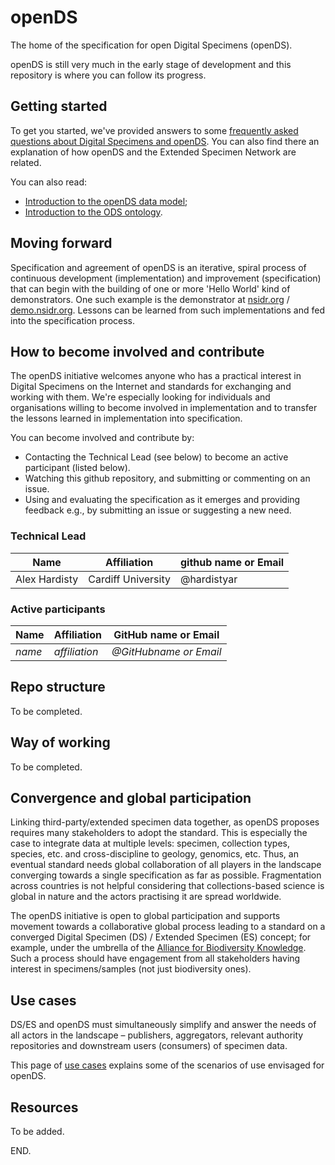 # openDS
The home of the specification for open Digital Specimens (openDS).

openDS is still very much in the early stage of development and this repository is where you can follow its progress.

## Getting started

To get you started, we've provided answers to some [frequently asked questions about Digital Specimens and openDS](faq\faq.md). You can also find there an explanation of how openDS and the Extended Specimen Network are related.

You can also read:
- [Introduction to the openDS data model](/data-model/data-model-intro.md);
- [Introduction to the ODS ontology](/ods-ontology/ods-ont-intro.md).

## Moving forward

Specification and agreement of openDS is an iterative, spiral process of continuous development (implementation) and improvement (specification) that can begin with the building of one or more 'Hello World' kind of demonstrators. One such example is the demonstrator at [nsidr.org](https://nsidr.org/) / [demo.nsidr.org](https://demo.nsidr.org/). Lessons can be learned from such implementations and fed into the specification process.

## How to become involved and contribute
The openDS initiative welcomes anyone who has a practical interest in Digital Specimens on the Internet and standards for exchanging and working with them. We're especially looking for individuals and organisations willing to become involved in implementation and to transfer the lessons learned in implementation into specification.

You can become involved and contribute by:

- Contacting the Technical Lead (see below) to become an active participant (listed below).
- Watching this github repository, and submitting or commenting on an issue.
- Using and evaluating the specification as it emerges and providing feedback e.g., by submitting an issue or suggesting a new need.

### Technical Lead

| Name | Affiliation | github name or Email |
| --- | --- | --- |
| Alex Hardisty | Cardiff University | @hardistyar |  

### Active participants

| Name | Affiliation | GitHub name or Email |  
| --- | --- | --- |  
| *name* | *affiliation* | *@GitHubname or Email* |  

## Repo structure

To be completed.

## Way of working

To be completed.

## Convergence and global participation

Linking third-party/extended specimen data together, as openDS proposes requires many stakeholders to adopt the standard. This is especially the case to integrate data at multiple levels: specimen, collection types, species, etc. and cross-discipline to geology, genomics, etc. Thus, an eventual standard needs global collaboration of all players in the landscape converging towards a single specification as far as possible. Fragmentation across countries is not helpful considering that collections-based science is global in nature and the actors practising it are spread worldwide.

The openDS initiative is open to global participation and supports movement towards a collaborative global process leading to a standard on a converged Digital Specimen (DS) / Extended Specimen (ES) concept; for example, under the umbrella of the [Alliance for Biodiversity Knowledge](https://www.biodiversityinformatics.org/). Such a process should have engagement from all stakeholders having interest in specimens/samples (not just biodiversity ones).

## Use cases

DS/ES and openDS must simultaneously simplify and answer the needs of all actors in the landscape – publishers, aggregators, relevant authority repositories and downstream users (consumers) of specimen data.

This page of [use cases](usecases.md) explains some of the scenarios of use envisaged for openDS.

## Resources

To be added.


END.

